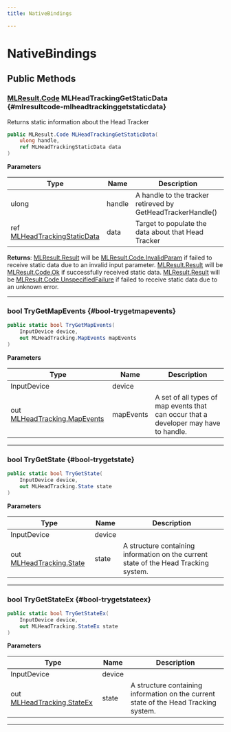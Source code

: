 ```yaml
---
title: NativeBindings

---
```


# NativeBindings










## Public Methods

### [MLResult.Code](/unity-api/api/UnityEngine.XR.MagicLeap/UnityEngine.XR.MagicLeap.MLResult.md#enums-code) MLHeadTrackingGetStaticData {#mlresultcode-mlheadtrackinggetstaticdata}

Returns static information about the Head Tracker 

```csharp
public MLResult.Code MLHeadTrackingGetStaticData(
    ulong handle,
    ref MLHeadTrackingStaticData data
)
```


**Parameters**

| Type | Name  | Description  | 
|--|--|--|
| ulong |handle|A handle to the tracker retireved by GetHeadTrackerHandle()|
| ref [MLHeadTrackingStaticData](/unity-api/api/UnityEngine.XR.MagicLeap/InputSubsystem/Extensions/MLHeadTracking/NativeBindings/UnityEngine.XR.MagicLeap.InputSubsystem.Extensions.MLHeadTracking.NativeBindings.MLHeadTrackingStaticData.md) |data|Target to populate the data about that Head Tracker|






**Returns**: [MLResult.Result](/unity-api/api/UnityEngine.XR.MagicLeap/UnityEngine.XR.MagicLeap.MLResult.md#readonly-result) will be  [MLResult.Code.InvalidParam](/unity-api/api/UnityEngine.XR.MagicLeap/UnityEngine.XR.MagicLeap.MLResult.md#enums-invalidparam)  if failed to receive static data due to an invalid input parameter. [MLResult.Result](/unity-api/api/UnityEngine.XR.MagicLeap/UnityEngine.XR.MagicLeap.MLResult.md#readonly-result) will be  [MLResult.Code.Ok](/unity-api/api/UnityEngine.XR.MagicLeap/UnityEngine.XR.MagicLeap.MLResult.md#enums-ok)  if successfully received static data. [MLResult.Result](/unity-api/api/UnityEngine.XR.MagicLeap/UnityEngine.XR.MagicLeap.MLResult.md#readonly-result) will be  [MLResult.Code.UnspecifiedFailure](/unity-api/api/UnityEngine.XR.MagicLeap/UnityEngine.XR.MagicLeap.MLResult.md#enums-unspecifiedfailure)  if failed to receive static data due to an unknown error. 



-----------

### bool TryGetMapEvents {#bool-trygetmapevents}

```csharp
public static bool TryGetMapEvents(
    InputDevice device,
    out MLHeadTracking.MapEvents mapEvents
)
```


**Parameters**

| Type | Name  | Description  | 
|--|--|--|
| InputDevice |device||
| out [MLHeadTracking.MapEvents](/unity-api/api/UnityEngine.XR.MagicLeap/InputSubsystem/Extensions/MLHeadTracking/UnityEngine.XR.MagicLeap.InputSubsystem.Extensions.MLHeadTracking.md#enums-mapevents) |mapEvents|A set of all types of map events that can occur that a developer may have to handle. |






-----------

### bool TryGetState {#bool-trygetstate}

```csharp
public static bool TryGetState(
    InputDevice device,
    out MLHeadTracking.State state
)
```


**Parameters**

| Type | Name  | Description  | 
|--|--|--|
| InputDevice |device||
| out [MLHeadTracking.State](/unity-api/api/UnityEngine.XR.MagicLeap/InputSubsystem/Extensions/MLHeadTracking/UnityEngine.XR.MagicLeap.InputSubsystem.Extensions.MLHeadTracking.State.md) |state|A structure containing information on the current state of the Head Tracking system. |






-----------

### bool TryGetStateEx {#bool-trygetstateex}

```csharp
public static bool TryGetStateEx(
    InputDevice device,
    out MLHeadTracking.StateEx state
)
```


**Parameters**

| Type | Name  | Description  | 
|--|--|--|
| InputDevice |device||
| out [MLHeadTracking.StateEx](/unity-api/api/UnityEngine.XR.MagicLeap/InputSubsystem/Extensions/MLHeadTracking/UnityEngine.XR.MagicLeap.InputSubsystem.Extensions.MLHeadTracking.StateEx.md) |state|A structure containing information on the current state of the Head Tracking system. |






-----------

